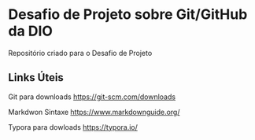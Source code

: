 # Desafio de Projeto sobre Git/GitHub da DIO
Repositório criado para o Desafio de Projeto

## Links Úteis
Git para downloads
https://git-scm.com/downloads

Markdwon Sintaxe 
https://www.markdownguide.org/

Typora para dowloads
https://typora.io/
